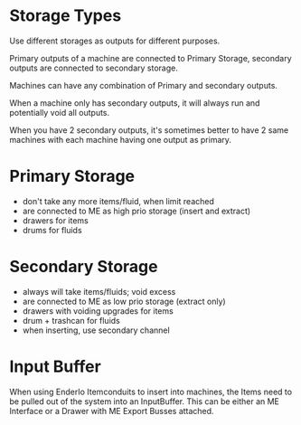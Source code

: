 # Storage Types

Use different storages as outputs for different purposes.

Primary outputs of a machine are connected to Primary Storage, secondary outputs are connected to secondary storage.

Machines can have any combination of Primary and secondary outputs.

When a machine only has secondary outputs, it will always run and potentially void all outputs.

When you have 2 secondary outputs, it's sometimes better to have 2 same machines with each machine having one output as primary.


# Primary Storage

- don't take any more items/fluid, when limit reached
- are connected to ME as high prio storage (insert and extract)
- drawers for items
- drums for fluids

# Secondary Storage

- always will take items/fluids; void excess
- are connected to ME as low prio storage (extract only)
- drawers with voiding upgrades for items
- drum + trashcan for fluids
- when inserting, use secondary channel

# Input Buffer

When using EnderIo Itemconduits to insert into machines, the Items need to be pulled out of the system into an InputBuffer.
This can be either an ME Interface or a Drawer with ME Export Busses attached.